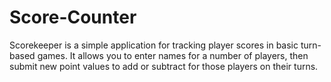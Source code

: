 # Score-Counter
Scorekeeper is a simple application for tracking player scores in basic turn-based games. It allows you to enter names for a number of players, then submit new point values to add or subtract for those players on their turns.
